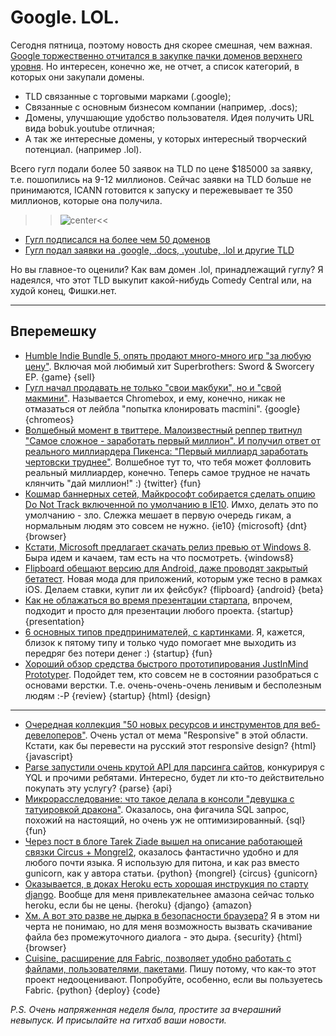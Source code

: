 # Google. LOL.

Сегодня пятница, поэтому новость дня скорее смешная, чем важная.
[Google торжественно отчитался в закупке пачки доменов верхнего уровня](http://googleblog.blogspot.com/2012/05/expanding-internet-domain-space.html). Но интересен, конечно же, не отчет, а список категорий, в которых они закупали домены.

* TLD связанные с торговыми марками (.google);
* Связанные с основным бизнесом компании (например, .docs);
* Домены, улучшающие удобство пользователя. Идея получить URL вида bobuk.youtube отличная;
* А так же интересные домены, у которых интересный творческий потенциал. (например .lol).

Всего гугл подали более 50 заявок на TLD по цене $185000 за заявку, т.е. пошопились на 9-12 миллионов. Сейчас заявки на TLD больше не принимаются, ICANN готовится к запуску и пережевывает те 350 миллионов, которые она получила.

>>![center](http://hellogiggles.com/wp-content/uploads/2012/04/02/dontkillyourself-614x450.jpg)<<

* [Гугл подписался на более чем 50 доменов](http://adage.com/article/digital/google-applies-50-domains-including-lol-youtube/235079/)
* [Гугл подал заявки на .google, .docs, .youtube, .lol и другие TLD](http://techcrunch.com/2012/05/31/google-applies-for-google-youtube-and-lol-top-level-domains/)

Но вы главное-то оценили? Как вам домен .lol, принадлежащий гуглу? Я надеялся, что этот TLD выкупит какой-нибудь Comedy Central или, на худой конец, Фишки.нет.

-----

## Вперемешку
* [Humble Indie Bundle 5, опять продают много-много игр "за любую цену"](http://www.humblebundle.com/?hib5). Включая мой любимый хит Superbrothers: Sword & Sworcery EP. {game} {sell}
* [Гугл начал продавать не только "свои макбуки", но и "свой макмини"](https://www.google.com/intl/en/chrome/devices/chromebox.html). Называется Chromebox, и ему, конечно, никак не отмазаться от лейбла "попытка клонировать macmini". {google} {chromeos}
* [Волшебный момент в твиттере. Малоизвестный реппер твитнул "Самое сложное - заработать первый миллион". И получил ответ от реального миллиардера Пикенса: "Первый миллиард заработать чертовски труднее"](http://gizmodo.com/5914534/the-most-magical-event-in-twitter-history-just-happened). Волшебное тут то, что тебя может фолловить реальный миллиардер, конечно. Теперь самое трудное не начать клянчить "дай миллион!" :) {twitter} {fun}
* [Кошмар баннерных сетей, Майкрософт собирается сделать опцию Do Not Track включенной по умолчанию в IE10](http://www.wired.com/threatlevel/2012/05/ie10-do-not-track/). Имхо, делать это по умолчанию - зло. Слежка мешает в первую очередь гикам, а нормальным людям это совсем не нужно. {ie10} {microsoft} {dnt} {browser}
* [Кстати, Microsoft предлагает скачать релиз превью от Windows 8](http://windows.microsoft.com/en-us/windows-8/iso?ocid=W_OFF_W8P_TechCenter_ISO_en-us). Быра идем и качаем, там есть на что посмотреть. {windows8}
* [Flipboard обещают версию для Android, даже проводят закрытый бетатест](http://techcrunch.com/2012/05/30/flipboard-officially-opens-up-their-android-beta-to-interested-testers/). Новая мода для приложений, которым уже тесно в рамках iOS. Делаем ставки, купит ли их фейсбук? {flipboard} {android} {beta}
* [Как не облажаться во время презентации стартапа](http://www.readwriteweb.com/start/2012/05/how-not-to-screw-up-your-startup-presentation.php), впрочем, подходит и просто для презентации любого проекта. {startup} {presentation}
* [6 основных типов предпринимателей, с картинками](http://pandodaily.com/2012/05/29/the-new-entrepreneur-classification-system/). Я, кажется, близок к пятому типу и только чудо помогает мне выходить из передряг без потери денег :) {startup} {fun}
* [Хороший обзор средства быстрого прототипирования JustInMind Prototyper](http://www.webdesignerdepot.com/2012/05/review-justinmind-prototyper-faster-simpler-prototyping/). Подойдет тем, кто совсем не в состоянии разобраться с основами верстки. Т.е. очень-очень-очень ленивым и бесполезным  людям :-P {review} {startup} {html} {design}

---

* [Очередная коллекция "50 новых ресурсов и инструментов для веб-девелоперов"](http://speckyboy.com/2012/05/29/50-new-resources-and-tools-for-web-developers/). Очень устал от мема "Responsive" в этой области. Кстати, как бы перевести на русский этот responsive design? {html} {javascript}
* [Parse запустили очень крутой API для парсинга сайтов](http://blog.parse.com/2012/05/30/parse-launches-javascript-sdk%3A-parse-for-websites/), конкурируя с YQL и прочими ребятами. Интересно, будет ли кто-то действительно покупать эту услугу? {parse} {api}
* [Микрорасследование: что такое делала в консоли "девушка с татуировкой дракона"](http://oracle-wtf.blogspot.co.uk/2012/05/girl-with-ansi-tattoo.html). Оказалось, она фигачила SQL запрос, похожий на настоящий, но очень уж не оптимизированный. {sql} {fun}
* [Через пост в блоге Tarek Ziade вышел на описание работающей связки Circus + Mongrel2](http://blog.ziade.org/2012/05/31/mongrel2-amp-circus-full-control-of-your-web-stack/), оказалось фантастично удобно и для любого почти языка. Я использую для питона, и как раз вместо gunicorn, как у автора статьи. {python} {mongrel} {circus} {gunicorn}
* [Оказывается, в доках Heroku есть хорошая инструкция по старту django](https://devcenter.heroku.com/articles/django). Вообще для меня привлекательнее амазона сейчас только heroku, если бы не цены. {heroku} {django} {amazon}
* [Хм. А вот это разве не дырка в безопасности браузера?](http://lcamtuf.blogspot.com/2012/05/yes-you-can-have-fun-with-downloads.html) Я в этом ни черта не понимаю, но для меня возможность вызвать скачивание файла без промежуточного диалога - это дыра. {security} {html} {browser}
* [Cuisine, расширение для Fabric, позволяет удобно работать с файлами, пользователями, пакетами](https://github.com/sebastien/cuisine). Пишу потому, что как-то этот проект недооценивают. Попробуйте, особенно, если вы пользуетесь Fabric. {python} {deploy} {code}

*P.S. Очень напряженная неделя была, простите за вчерашний невыпуск. И присылайте на гитхаб ваши новости.*
